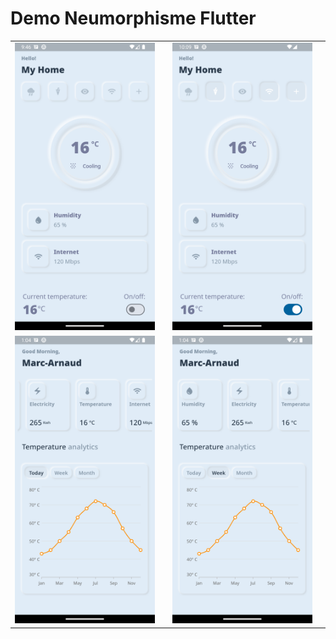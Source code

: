 # Demo Neumorphisme Flutter

<table>
<tr>
<td><img src="docs/snapshot.png" width="300"/><td>
<td><img src="docs/snapshot1.png" width="300"/><td>
</tr>
<tr>
<td><img src="docs/snapshot2.png" width="300"/><td>
<td><img src="docs/snapshot3.png" width="300"/><td>
</tr>
<table>

